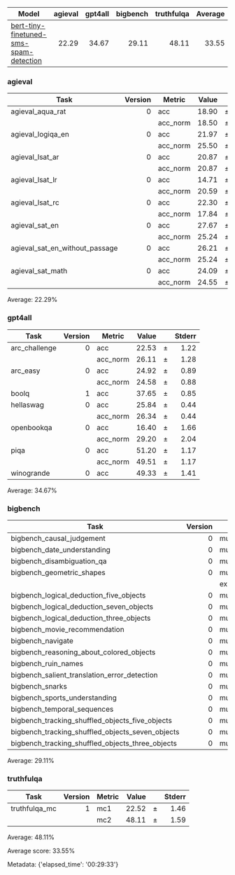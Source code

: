 |                                                     Model                                                     |agieval|gpt4all|bigbench|truthfulqa|Average|
|---------------------------------------------------------------------------------------------------------------|------:|------:|-------:|---------:|------:|
|[bert-tiny-finetuned-sms-spam-detection](https://huggingface.co/mrm8488/bert-tiny-finetuned-sms-spam-detection)|  22.29|  34.67|   29.11|     48.11|  33.55|

### agieval
|             Task             |Version| Metric |Value|   |Stderr|
|------------------------------|------:|--------|----:|---|-----:|
|agieval_aqua_rat              |      0|acc     |18.90|±  |  2.46|
|                              |       |acc_norm|18.50|±  |  2.44|
|agieval_logiqa_en             |      0|acc     |21.97|±  |  1.62|
|                              |       |acc_norm|25.50|±  |  1.71|
|agieval_lsat_ar               |      0|acc     |20.87|±  |  2.69|
|                              |       |acc_norm|20.87|±  |  2.69|
|agieval_lsat_lr               |      0|acc     |14.71|±  |  1.57|
|                              |       |acc_norm|20.59|±  |  1.79|
|agieval_lsat_rc               |      0|acc     |22.30|±  |  2.54|
|                              |       |acc_norm|17.84|±  |  2.34|
|agieval_sat_en                |      0|acc     |27.67|±  |  3.12|
|                              |       |acc_norm|25.24|±  |  3.03|
|agieval_sat_en_without_passage|      0|acc     |26.21|±  |  3.07|
|                              |       |acc_norm|25.24|±  |  3.03|
|agieval_sat_math              |      0|acc     |24.09|±  |  2.89|
|                              |       |acc_norm|24.55|±  |  2.91|

Average: 22.29%

### gpt4all
|    Task     |Version| Metric |Value|   |Stderr|
|-------------|------:|--------|----:|---|-----:|
|arc_challenge|      0|acc     |22.53|±  |  1.22|
|             |       |acc_norm|26.11|±  |  1.28|
|arc_easy     |      0|acc     |24.92|±  |  0.89|
|             |       |acc_norm|24.58|±  |  0.88|
|boolq        |      1|acc     |37.65|±  |  0.85|
|hellaswag    |      0|acc     |25.84|±  |  0.44|
|             |       |acc_norm|26.34|±  |  0.44|
|openbookqa   |      0|acc     |16.40|±  |  1.66|
|             |       |acc_norm|29.20|±  |  2.04|
|piqa         |      0|acc     |51.20|±  |  1.17|
|             |       |acc_norm|49.51|±  |  1.17|
|winogrande   |      0|acc     |49.33|±  |  1.41|

Average: 34.67%

### bigbench
|                      Task                      |Version|       Metric        |Value|   |Stderr|
|------------------------------------------------|------:|---------------------|----:|---|-----:|
|bigbench_causal_judgement                       |      0|multiple_choice_grade|49.47|±  |  3.64|
|bigbench_date_understanding                     |      0|multiple_choice_grade| 9.76|±  |  1.55|
|bigbench_disambiguation_qa                      |      0|multiple_choice_grade|30.23|±  |  2.86|
|bigbench_geometric_shapes                       |      0|multiple_choice_grade|10.03|±  |  1.59|
|                                                |       |exact_str_match      | 0.00|±  |  0.00|
|bigbench_logical_deduction_five_objects         |      0|multiple_choice_grade|19.40|±  |  1.77|
|bigbench_logical_deduction_seven_objects        |      0|multiple_choice_grade|14.43|±  |  1.33|
|bigbench_logical_deduction_three_objects        |      0|multiple_choice_grade|34.33|±  |  2.75|
|bigbench_movie_recommendation                   |      0|multiple_choice_grade|25.60|±  |  1.95|
|bigbench_navigate                               |      0|multiple_choice_grade|52.30|±  |  1.58|
|bigbench_reasoning_about_colored_objects        |      0|multiple_choice_grade|11.10|±  |  0.70|
|bigbench_ruin_names                             |      0|multiple_choice_grade|55.36|±  |  2.35|
|bigbench_salient_translation_error_detection    |      0|multiple_choice_grade|16.83|±  |  1.18|
|bigbench_snarks                                 |      0|multiple_choice_grade|52.49|±  |  3.72|
|bigbench_sports_understanding                   |      0|multiple_choice_grade|49.70|±  |  1.59|
|bigbench_temporal_sequences                     |      0|multiple_choice_grade|24.10|±  |  1.35|
|bigbench_tracking_shuffled_objects_five_objects |      0|multiple_choice_grade|20.08|±  |  1.13|
|bigbench_tracking_shuffled_objects_seven_objects|      0|multiple_choice_grade|14.51|±  |  0.84|
|bigbench_tracking_shuffled_objects_three_objects|      0|multiple_choice_grade|34.33|±  |  2.75|

Average: 29.11%

### truthfulqa
|    Task     |Version|Metric|Value|   |Stderr|
|-------------|------:|------|----:|---|-----:|
|truthfulqa_mc|      1|mc1   |22.52|±  |  1.46|
|             |       |mc2   |48.11|±  |  1.59|

Average: 48.11%

Average score: 33.55%

Metadata: {'elapsed_time': '00:29:33'}

